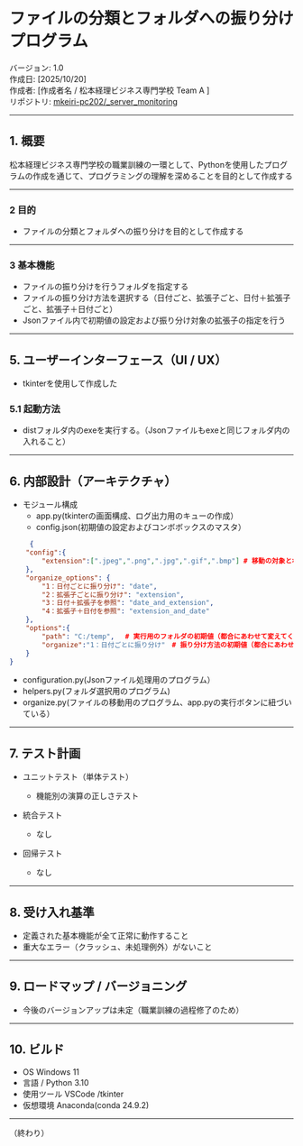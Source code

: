 # ファイルの分類とフォルダへの振り分けプログラム 

バージョン: 1.0  
作成日: [2025/10/20]  
作成者: [作成者名 / 松本経理ビジネス専門学校 Team A ]  
リポジトリ: [mkeiri-pc202/_server_monitoring](https://github.com/mkeiri-pc202/_server_monitoring)

---

## 1. 概要
松本経理ビジネス専門学校の職業訓練の一環として、Pythonを使用したプログラムの作成を通じて、プログラミングの理解を深めることを目的として作成する

---

### 2 目的
- ファイルの分類とフォルダへの振り分けを目的として作成する

---

### 3 基本機能
- ファイルの振り分けを行うフォルダを指定する
- ファイルの振り分け方法を選択する（日付ごと、拡張子ごと、日付＋拡張子ごと、拡張子＋日付ごと）
- Jsonファイル内で初期値の設定および振り分け対象の拡張子の指定を行う

---

## 5. ユーザーインターフェース（UI / UX）
- tkinterを使用して作成した
### 5.1 起動方法
- distフォルダ内のexeを実行する。（Jsonファイルもexeと同じフォルダ内の入れること）
  
---

## 6. 内部設計（アーキテクチャ）
- モジュール構成
  - app.py(tkinterの画面構成、ログ出力用のキューの作成）
  - config.json(初期値の設定およびコンボボックスのマスタ）
```json
     {  
    "config":{
        "extension":[".jpeg",".png",".jpg",".gif",".bmp"] # 移動の対象となるファイルの拡張子
    },
    "organize_options": {  
        "1：日付ごとに振り分け": "date",  
        "2：拡張子ごとに振り分け": "extension",  
        "3：日付＋拡張子を参照": "date_and_extension",  
        "4：拡張子＋日付を参照": "extension_and_date"  
    },  
    "options":{  
        "path": "C:/temp",　 # 実行用のフォルダの初期値（都合にあわせて変えてください  
        "organize":"1：日付ごとに振り分け"　# 振り分け方法の初期値（都合にあわせて変えてください  
    }  
}  
```  

    
  - configuration.py(Jsonファイル処理用のプログラム）
  - helpers.py(フォルダ選択用のプログラム)
  - organize.py(ファイルの移動用のプログラム、app.pyの実行ボタンに紐づいている）

---

## 7. テスト計画
- ユニットテスト（単体テスト）
  - 機能別の演算の正しさテスト
  　
 
- 統合テスト
  - なし
    
- 回帰テスト
  - なし

---

## 8. 受け入れ基準
- 定義された基本機能が全て正常に動作すること
- 重大なエラー（クラッシュ、未処理例外）がないこと

---

## 9. ロードマップ / バージョニング
- 今後のバージョンアップは未定（職業訓練の過程修了のため）
---

## 10. ビルド
- OS	Windows 11
- 言語 / Python 3.10
- 使用ツール	VSCode /tkinter
- 仮想環境	Anaconda(conda 24.9.2)

---

（終わり）
